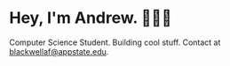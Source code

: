 # Hey, I'm Andrew. 🏄🏻‍♂️
Computer Science Student. Building cool stuff. Contact at blackwellaf@appstate.edu.
